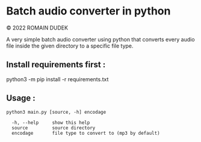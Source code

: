 # Batch audio converter in python

© 2022 ROMAIN DUDEK

A very simple batch audio converter using python that converts every audio file
inside the given directory to a specific file type.

## Install requirements first :

python3 -m pip install -r requirements.txt

## Usage :
    
    python3 main.py [source, -h] encodage

      -h, --help     show this help
      source         source directory
      encodage       file type to convert to (mp3 by default)
